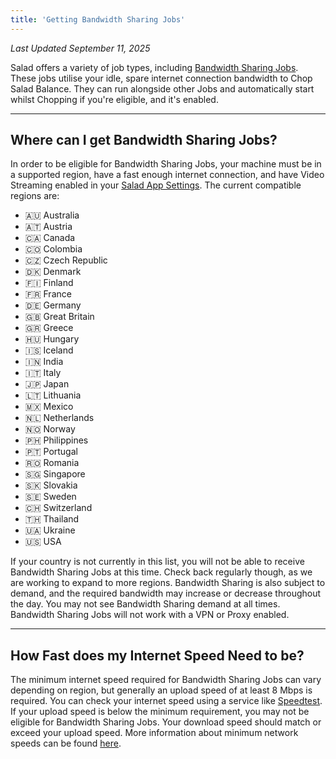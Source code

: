 ```yaml
---
title: 'Getting Bandwidth Sharing Jobs'
---
```


_Last Updated September 11, 2025_

Salad offers a variety of job types, including [Bandwidth Sharing Jobs](/docs/FAQ/Jobs/253-what-is-bandwidth-sharing).
These jobs utilise your idle, spare internet connection bandwidth to Chop Salad Balance. They can run alongside other
Jobs and automatically start whilst Chopping if you're eligible, and it's enabled.

---

## **Where can I get Bandwidth Sharing Jobs?**

In order to be eligible for Bandwidth Sharing Jobs, your machine must be in a supported region, have a fast enough
internet connection, and have Video Streaming enabled in your
[Salad App Settings](/docs/Guides/Using-the-Salad-App/353-Salad-App-settings). The current compatible regions are:

- 🇦🇺 Australia
- 🇦🇹 Austria
- 🇨🇦 Canada
- 🇨🇴 Colombia
- 🇨🇿 Czech Republic
- 🇩🇰 Denmark
- 🇫🇮 Finland
- 🇫🇷 France
- 🇩🇪 Germany
- 🇬🇧 Great Britain
- 🇬🇷 Greece
- 🇭🇺 Hungary
- 🇮🇸 Iceland
- 🇮🇳 India
- 🇮🇹 Italy
- 🇯🇵 Japan
- 🇱🇹 Lithuania
- 🇲🇽 Mexico
- 🇳🇱 Netherlands
- 🇳🇴 Norway
- 🇵🇭 Philippines
- 🇵🇹 Portugal
- 🇷🇴 Romania
- 🇸🇬 Singapore
- 🇸🇰 Slovakia
- 🇸🇪 Sweden
- 🇨🇭 Switzerland
- 🇹🇭 Thailand
- 🇺🇦 Ukraine
- 🇺🇸 USA

If your country is not currently in this list, you will not be able to receive Bandwidth Sharing Jobs at this time.
Check back regularly though, as we are working to expand to more regions. Bandwidth Sharing is also subject to demand,
and the required bandwidth may increase or decrease throughout the day. You may not see Bandwidth Sharing demand at all
times. Bandwidth Sharing Jobs will not work with a VPN or Proxy enabled.

---

## **How Fast does my Internet Speed Need to be?**

The minimum internet speed required for Bandwidth Sharing Jobs can vary depending on region, but generally an upload
speed of at least 8 Mbps is required. You can check your internet speed using a service like
[Speedtest](https://www.speedtest.net/). If your upload speed is below the minimum requirement, you may not be eligible
for Bandwidth Sharing Jobs. Your download speed should match or exceed your upload speed. More information about minimum
network speeds can be found
[here](/docs/FAQ/Compatibility/956-what-is-the-minimum-recommended-internet-speed-for-salad).
